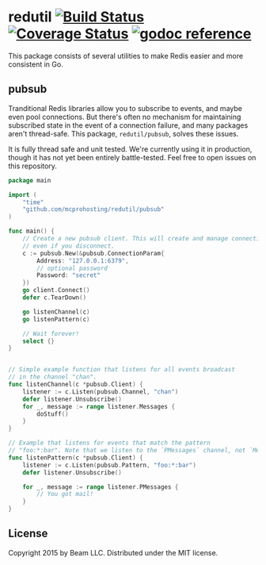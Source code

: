 # redutil [![Build Status](https://travis-ci.org/MCProHosting/redutil.svg?branch=master)](https://travis-ci.org/MCProHosting/redutil) [![Coverage Status](https://coveralls.io/repos/MCProHosting/redutil/badge.svg?branch=master)](https://coveralls.io/r/MCProHosting/redutil?branch=master) [![godoc reference](https://godoc.org/github.com/mcprohosting/redutil?status.png)](https://godoc.org/github.com/MCProHosting/redutil/pubsub)


This package consists of several utilities to make Redis easier and more consistent in Go.

## pubsub

Tranditional Redis libraries allow you to subscribe to events, and maybe even pool connections. But there's often no mechanism for maintaining subscribed state in the event of a connection failure, and many packages aren't thread-safe. This package, `redutil/pubsub`, solves these issues.

It is fully thread safe and unit tested. We're currently using it in production, though it has not yet been entirely battle-tested. Feel free to open issues on this repository.

```go
package main

import (
    "time"
    "github.com/mcprohosting/redutil/pubsub"
)

func main() {
    // Create a new pubsub client. This will create and manage connections,
    // even if you disconnect.
    c := pubsub.New(&pubsub.ConnectionParam{
        Address: "127.0.0.1:6379",
        // optional password
        Password: "secret"
    })
    go client.Connect()
    defer c.TearDown()

    go listenChannel(c)
    go listenPattern(c)

    // Wait forever!
    select {}
}


// Simple example function that listens for all events broadcast
// in the channel "chan".
func listenChannel(c *pubsub.Client) {
    listener := c.Listen(pubsub.Channel, "chan")
    defer listener.Unsubscribe()
    for _, message := range listener.Messages {
        doStuff()
    }
}

// Example that listens for events that match the pattern
// "foo:*:bar". Note that we listen to the `PMessages` channel, not `Messages`.
func listenPattern(c *pubsub.Client) {
    listener := c.Listen(pubsub.Pattern, "foo:*:bar")
    defer listener.Unsubscribe()

    for _, message := range listener.PMessages {
        // You got mail!
    }
}
```

## License

Copyright 2015 by Beam LLC. Distributed under the MIT license.

